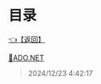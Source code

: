 # 目录  


[👈【返回】](/--Catalog--/dotnet/CSharp笔记/--Catalog--CSharp笔记)  


[📜ADO.NET](/dotnet/CSharp笔记/数据操作/ADO.NET)  







> 2024/12/23 4:42:17
